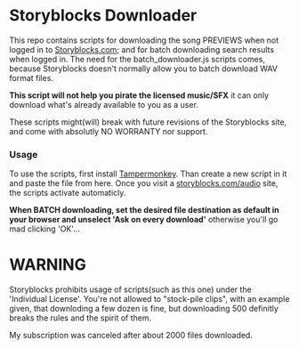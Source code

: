 # Storyblocks Downloader
This repo contains scripts for downloading the song PREVIEWS when not logged in to [Storyblocks.com](https://storyblocks.com/audio/search); and for batch downloading search results when logged in.
The need for the batch_downloader.js scripts comes, because Storyblocks doesn't normally allow you to batch download WAV format files.

**This script will not help you pirate the licensed music/SFX** it can only download what's already available to you as a user.

These scripts might(will) break with future revisions of the Storyblocks site, and come with absolutly NO WORRANTY nor support.

### Usage

To use the scripts, first install [Tampermonkey](https://www.tampermonkey.net/). Than create a new script in it and paste the file from here. Once you visit a [storyblocks.com/audio](https://storyblocks.com/audio/search) site, the scripts activate automaticly.

**When BATCH downloading, set the desired file destination as default in your browser and unselect 'Ask on every download'** otherwise you'll go mad clicking 'OK'...

# WARNING

Storyblocks prohibits usage of scripts(such as this one) under the 'Individual License'. You're not allowed to "stock-pile clips", with an example given, that downloding a few dozen is fine, but downloading 500 definitly breaks the rules and the spirit of them.

My subscription was canceled after about 2000 files downloaded.
